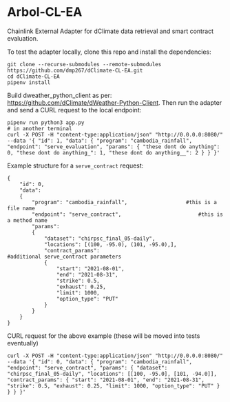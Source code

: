 # Arbol-CL-EA
Chainlink External Adapter for dClimate data retrieval and smart contract evaluation.

To test the adapter locally, clone this repo and install the dependencies:
```
git clone --recurse-submodules --remote-submodules https://github.com/dmp267/dClimate-CL-EA.git
cd dClimate-CL-EA
pipenv install
```
Build dweather_python_client as per: https://github.com/dClimate/dWeather-Python-Client.
Then run the adapter and send a CURL request to the local endpoint:
```
pipenv run python3 app.py
# in another terminal
curl -X POST -H "content-type:application/json" "http://0.0.0.0:8080/" --data '{ "id": 1, "data": { "program": "cambodia_rainfall", "endpoint": "serve_evaluation", "params": { "these dont do anything": 0, "these dont do anything_": 1, "these dont do anything__": 2 } } }'
```
Example structure for a ```serve_contract``` request:
```
{
    "id": 0,
    "data":
    {
        "program": "cambodia_rainfall",                   #this is a file name
        "endpoint": "serve_contract",                         #this is a method name
        "params":
        {
            "dataset": "chirpsc_final_05-daily",
            "locations": [(100, -95.0), (101, -95.0),],
            "contract_params":                                #additional serve_contract parameters
            {
                "start": "2021-08-01",
                "end": "2021-08-31",
                "strike": 0.5,
                "exhaust": 0.25,
                "limit": 1000,
                "option_type": "PUT"
            }
        }
    }
}
```
CURL request for the above example (these will be moved into tests eventually)
```
curl -X POST -H "content-type:application/json" "http://0.0.0.0:8080/" --data '{ "id": 0, "data": { "program": "cambodia_rainfall", "endpoint": "serve_contract", "params": { "dataset": "chirpsc_final_05-daily", "locations": [[100, -95.0], [101, -94.0]], "contract_params": { "start": "2021-08-01", "end": "2021-08-31", "strike": 0.5, "exhaust": 0.25, "limit": 1000, "option_type": "PUT" } } } }'
```
